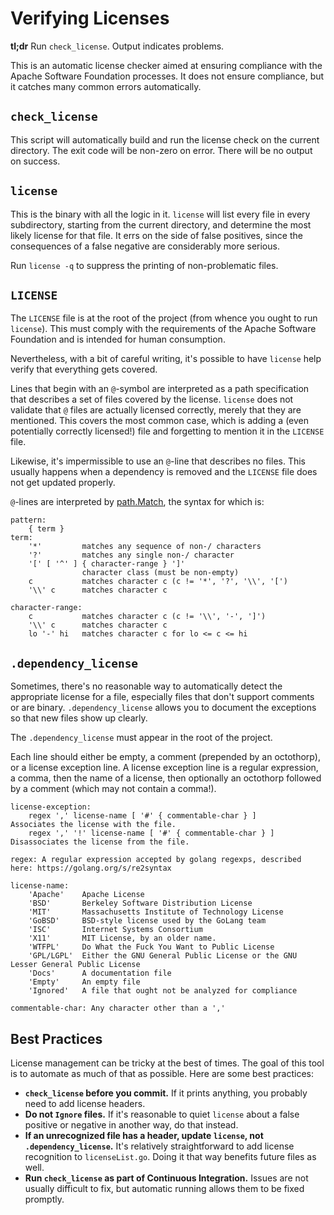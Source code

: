 Verifying Licenses
==================

**tl;dr** Run `check_license`. Output indicates problems.

This is an automatic license checker aimed at ensuring compliance with
the Apache Software Foundation processes. It does not ensure compliance,
but it catches many common errors automatically.

`check_license`
---------------

This script will automatically build and run the license check on the
current directory. The exit code will be non-zero on error. There will
be no output on success.

`license`
---------

This is the binary with all the logic in it. `license` will list every
file in every subdirectory, starting from the current directory, and
determine the most likely license for that file. It errs on the side of
false positives, since the consequences of a false negative are
considerably more serious.

Run `license -q` to suppress the printing of non-problematic files.

`LICENSE`
---------

The `LICENSE` file is at the root of the project (from whence you ought
to run `license`). This must comply with the requirements of the Apache
Software Foundation and is intended for human consumption.

Nevertheless, with a bit of careful writing, it's possible to have
`license` help verify that everything gets covered.

Lines that begin with an `@`-symbol are interpreted as a path
specification that describes a set of files covered by the license.
`license` does not validate that `@` files are actually licensed
correctly, merely that they are mentioned. This covers the most common
case, which is adding a (even potentially correctly licensed!) file and
forgetting to mention it in the `LICENSE` file.

Likewise, it's impermissible to use an `@`-line that describes no files.
This usually happens when a dependency is removed and the `LICENSE` file
does not get updated properly.

`@`-lines are interpreted by
[path.Match](https://golang.org/pkg/path/#Match), the syntax for which
is:

    pattern:
        { term }
    term:
        '*'         matches any sequence of non-/ characters
        '?'         matches any single non-/ character
        '[' [ '^' ] { character-range } ']'
                    character class (must be non-empty)
        c           matches character c (c != '*', '?', '\\', '[')
        '\\' c      matches character c

    character-range:
        c           matches character c (c != '\\', '-', ']')
        '\\' c      matches character c
        lo '-' hi   matches character c for lo <= c <= hi

`.dependency_license`
---------------------

Sometimes, there's no reasonable way to automatically detect the
appropriate license for a file, especially files that don't support
comments or are binary. `.dependency_license` allows you to document the
exceptions so that new files show up clearly.

The `.dependency_license` must appear in the root of the project.

Each line should either be empty, a comment (prepended by an octothorp),
or a license exception line. A license exception line is a regular
expression, a comma, then the name of a license, then optionally an
octothorp followed by a comment (which may not contain a comma!).

    license-exception:
        regex ',' license-name [ '#' { commentable-char } ]       Associates the license with the file.        
        regex ',' '!' license-name [ '#' { commentable-char } ]   Disassociates the license from the file.

    regex: A regular expression accepted by golang regexps, described here: https://golang.org/s/re2syntax

    license-name:
        'Apache'    Apache License
        'BSD'       Berkeley Software Distribution License
        'MIT'       Massachusetts Institute of Technology License
        'GoBSD'     BSD-style license used by the GoLang team
        'ISC'       Internet Systems Consortium
        'X11'       MIT License, by an older name.
        'WTFPL'     Do What the Fuck You Want to Public License
        'GPL/LGPL'  Either the GNU General Public License or the GNU Lesser General Public License
        'Docs'      A documentation file
        'Empty'     An empty file
        'Ignored'   A file that ought not be analyzed for compliance

    commentable-char: Any character other than a ','

Best Practices
--------------

License management can be tricky at the best of times. The goal of this
tool is to automate as much of that as possible. Here are some best
practices:

-   **`check_license` before you commit.** If it prints anything, you
    probably need to add license headers.
-   **Do not `Ignore` files.** If it's reasonable to quiet `license`
    about a false positive or negative in another way, do that instead.
-   **If an unrecognized file has a header, update `license`, not
    `.dependency_license`.** It's relatively straightforward to add
    license recognition to `licenseList.go`. Doing it that way benefits
    future files as well.
-   **Run `check_license` as part of Continuous Integration.** Issues
    are not usually difficult to fix, but automatic running allows them
    to be fixed promptly.

